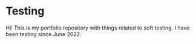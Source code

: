 # Testing
Hi! This is my portfolio repository with things related to soft testing. 
I have been testing since June 2022. 
